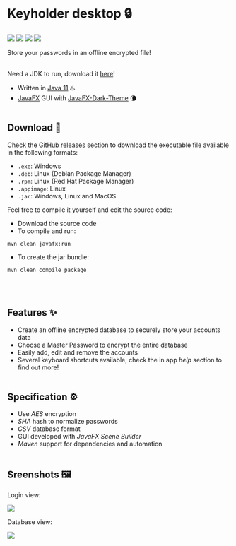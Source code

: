 # Keyholder desktop 🔒
[![](https://img.shields.io/badge/Version-1.0-white)]()
[![](https://img.shields.io/badge/Language-Java-yellow)]()
[![](https://img.shields.io/badge/Language-CSS-purple)]()
[![](https://img.shields.io/badge/Open_Source-GPL--3.0-informational)]()

Store your passwords in an offline encrypted file!
<br></br>

Need a JDK to run, download it [here](https://www.oracle.com/java/technologies/downloads/)!

- Written in [Java 11](https://dev.java/) ♨️
- [JavaFX](https://openjfx.io/) GUI with [JavaFX-Dark-Theme](https://github.com/antoniopelusi/JavaFX-Dark-Theme) 🌘
<br></br>

## Download 📂
Check the [GitHub releases](https://github.com/antoniopelusi/KeyHolder-desktop/releases) section to download the executable file available in the following formats:
- `.exe`: Windows
- `.deb`: Linux (Debian Package Manager)
- `.rpm`: Linux (Red Hat Package Manager)
- `.appimage`: Linux
- `.jar`: Windows, Linux and MacOS

Feel free to compile it yourself and edit the source code:
- Download the source code
- To compile and run:
```
mvn clean javafx:run
```
- To create the jar bundle:
```
mvn clean compile package
```
<br></br>

## Features ✨
- Create an offline encrypted database to securely store your accounts data
- Choose a Master Password to encrypt the entire database
- Easily add, edit and remove the accounts
- Several keyboard shortcuts available, check the in app *help* section to find out more!
<br></br>

## Specification ⚙️
- Use *AES* encryption
- *SHA* hash to normalize passwords
- *CSV* database format
- GUI developed with *JavaFX Scene Builder*
- *Maven* support for dependencies and automation
<br></br>

## Sreenshots 🖼️
Login view:

![](login.png)

Database view:

![](database.png)
